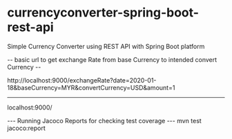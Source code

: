 # currencyconverter-spring-boot-rest-api
Simple Currency Converter using REST API with Spring Boot platform



-- basic url to get exchange Rate from base Currency to intended convert Currency --

http://localhost:9000/exchangeRate?date=2020-01-18&baseCurrency=MYR&convertCurrency=USD&amount=1

--- 
localhost:9000/


--- Running Jacoco Reports for checking test coverage ---
mvn test jacoco:report
